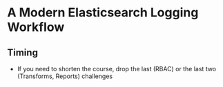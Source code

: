 # A Modern Elasticsearch Logging Workflow

## Timing

* If you need to shorten the course, drop the last (RBAC) or the last two (Transforms, Reports) challenges